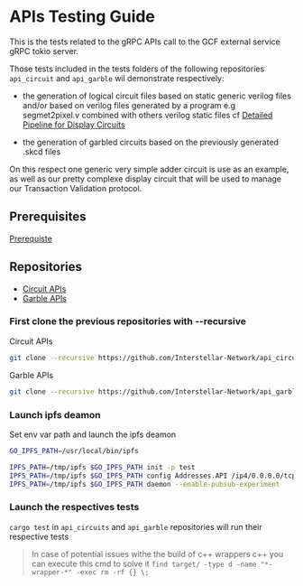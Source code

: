 # APIs Testing Guide

This is the tests related to the gRPC APIs call to the GCF external service gRPC tokio server.


Those tests included in the tests folders of the following repositories `api_circuit` and `api_garble` wil demonstrate respectively:

- the generation of logical circuit files based on static generic verilog files and/or based on verilog files generated by a program e.g segmet2pixel.v combined with others verilog static files
cf [Detailed Pipeline for Display Circuits](./GCF_pipeline_detailed.md)

- the generation of garbled circuits based on the previously generated .skcd files

On this respect one generic very simple adder circuit is use as an example, as well as our pretty complexe display circuit that will be used to manage our Transaction Validation protocol.


## Prerequisites
 [Prerequiste](./prerequisite_install.md)

## Repositories

- [Circuit APIs](https://github.com/Interstellar-Network/api_circuits)
- [Garble APIs](https://github.com/Interstellar-Network/api_garble)

### First clone the previous repositories with --recursive

Circuit APIs
```sh
git clone --recursive https://github.com/Interstellar-Network/api_circuits.git
```
Garble APIs
```sh
git clone --recursive https://github.com/Interstellar-Network/api_garble.git
```

### Launch ipfs deamon
Set env var path and launch the ipfs deamon
```sh
GO_IPFS_PATH=/usr/local/bin/ipfs

IPFS_PATH=/tmp/ipfs $GO_IPFS_PATH init -p test
IPFS_PATH=/tmp/ipfs $GO_IPFS_PATH config Addresses.API /ip4/0.0.0.0/tcp/5001 (to work with docker)
IPFS_PATH=/tmp/ipfs $GO_IPFS_PATH daemon --enable-pubsub-experiment
```

### Launch the respectives  tests

 `cargo test` in  `api_circuits` and `api_garble` repositories will run their respective tests

> In case of potential issues withe the build of c++ wrappers c++
you can execute this cmd to solve it `find target/ -type d -name "*-wrapper-*" -exec rm -rf {} \;`






